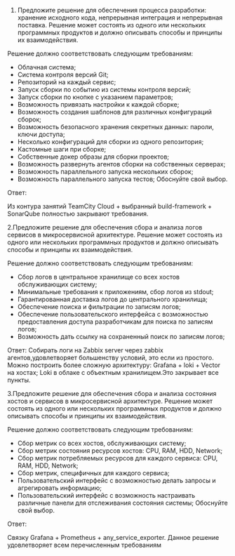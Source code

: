1. Предложите решение для обеспечения процесса разработки: хранение исходного кода, непрерывная интеграция и непрерывная поставка. Решение может состоять из одного или нескольких программных продуктов и должно описывать способы и принципы их взаимодействия.

Решение должно соответствовать следующим требованиям:

 - Облачная система;
 - Система контроля версий Git;
 - Репозиторий на каждый сервис;
 - Запуск сборки по событию из системы контроля версий;
 - Запуск сборки по кнопке с указанием параметров;
 - Возможность привязать настройки к каждой сборке;
 - Возможность создания шаблонов для различных конфигураций сборок;
 - Возможность безопасного хранения секретных данных: пароли, ключи доступа;
 - Несколько конфигураций для сборки из одного репозитория;
 - Кастомные шаги при сборке;
 - Собственные докер образы для сборки проектов;
 - Возможность развернуть агентов сборки на собственных серверах;
 - Возможность параллельного запуска нескольких сборок;
 - Возможность параллельного запуска тестов;
Обоснуйте свой выбор.

Ответ:

Из контура занятий TeamCity Cloud + выбранный build-framework + SonarQube полностью закрывают требования.


2.Предложите решение для обеспечения сбора и анализа логов сервисов в микросервисной архитектуре. Решение может состоять из одного или нескольких программных продуктов и должно описывать способы и принципы их взаимодействия.

Решение должно соответствовать следующим требованиям:

 - Сбор логов в центральное хранилище со всех хостов обслуживающих систему;
 - Минимальные требования к приложениям, сбор логов из stdout;
 - Гарантированная доставка логов до центрального хранилища;
 - Обеспечение поиска и фильтрации по записям логов;
 - Обеспечение пользовательского интерфейса с возможностью предоставления доступа разработчикам для поиска по записям логов;
 - Возможность дать ссылку на сохраненный поиск по записям логов;

Ответ:
Собирать логи на Zabbix server через zabbix агентов,удовлетворяет большенству условий, это если из простого. 
Можно построить более сложную архитектуру:
Grafana + loki + Vector на хостах; Loki в облаке с объектным хранилищем.Это закрывает все пункты.

3.Предложите решение для обеспечения сбора и анализа состояния хостов и сервисов в микросервисной архитектуре. Решение может состоять из одного или нескольких программных продуктов и должно описывать способы и принципы их взаимодействия.

Решение должно соответствовать следующим требованиям:

 - Сбор метрик со всех хостов, обслуживающих систему;
 - Сбор метрик состояния ресурсов хостов: CPU, RAM, HDD, Network;
 - Сбор метрик потребляемых ресурсов для каждого сервиса: CPU, RAM, HDD, Network;
 - Сбор метрик, специфичных для каждого сервиса;
 - Пользовательский интерфейс с возможностью делать запросы и агрегировать информацию;
 - Пользовательский интерфейс с возможность настраивать различные панели для отслеживания состояния системы;
 Обоснуйте свой выбор.
 
 Ответ:
 
  Связку Grafana + Prometheus + any_service_exporter.
  Данное решение удовлетворяет всем перечисленным требованиям 
